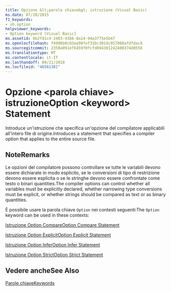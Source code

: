 ```yaml
---
title: Opzione &lt;parola chiave&gt; istruzione (Visual Basic)
ms.date: 07/20/2015
f1_keywords:
- vb.option
helpviewer_keywords:
- Option keyword [Visual Basic]
ms.assetid: 6b2f41c4-2403-43b6-8a14-94a3775e5b47
ms.openlocfilehash: f4996b0c03ee98fef31bc301dc957060afdfdac8
ms.sourcegitcommit: 2350a091ef6459f0fcfd894301242400374d8558
ms.translationtype: MT
ms.contentlocale: it-IT
ms.lasthandoff: 09/21/2018
ms.locfileid: "46561381"
---
```

# <a name="option-ltkeywordgt-statement"></a><span data-ttu-id="ff826-102">Opzione &lt;parola chiave&gt; istruzione</span><span class="sxs-lookup"><span data-stu-id="ff826-102">Option &lt;keyword&gt; Statement</span></span>
<span data-ttu-id="ff826-103">Introduce un'istruzione che specifica un'opzione del compilatore applicabili all'intero file di origine.</span><span class="sxs-lookup"><span data-stu-id="ff826-103">Introduces a statement that specifies a compiler option that applies to the entire source file.</span></span>  
  
## <a name="remarks"></a><span data-ttu-id="ff826-104">Note</span><span class="sxs-lookup"><span data-stu-id="ff826-104">Remarks</span></span>  
 <span data-ttu-id="ff826-105">Le opzioni del compilatore possono controllare se tutte le variabili devono essere dichiarate in modo esplicito, se le conversioni di tipo di restrizione devono essere esplicita o se le stringhe devono essere confrontate come testo o binari quantities.</span><span class="sxs-lookup"><span data-stu-id="ff826-105">The compiler options can control whether all variables must be explicitly declared, whether narrowing type conversions must be explicit, or whether strings should be compared as text or as binary quantities.</span></span>  
  
 <span data-ttu-id="ff826-106">È possibile usare la parola chiave `Option` nei contesti seguenti:</span><span class="sxs-lookup"><span data-stu-id="ff826-106">The `Option` keyword can be used in these contexts:</span></span>  
  
 [<span data-ttu-id="ff826-107">Istruzione Option Compare</span><span class="sxs-lookup"><span data-stu-id="ff826-107">Option Compare Statement</span></span>](../../../visual-basic/language-reference/statements/option-compare-statement.md)  
  
 [<span data-ttu-id="ff826-108">Istruzione Option Explicit</span><span class="sxs-lookup"><span data-stu-id="ff826-108">Option Explicit Statement</span></span>](../../../visual-basic/language-reference/statements/option-explicit-statement.md)  
  
 [<span data-ttu-id="ff826-109">Istruzione Option Infer</span><span class="sxs-lookup"><span data-stu-id="ff826-109">Option Infer Statement</span></span>](../../../visual-basic/language-reference/statements/option-infer-statement.md)  
  
 [<span data-ttu-id="ff826-110">Istruzione Option Strict</span><span class="sxs-lookup"><span data-stu-id="ff826-110">Option Strict Statement</span></span>](../../../visual-basic/language-reference/statements/option-strict-statement.md)  
  
## <a name="see-also"></a><span data-ttu-id="ff826-111">Vedere anche</span><span class="sxs-lookup"><span data-stu-id="ff826-111">See Also</span></span>  
 [<span data-ttu-id="ff826-112">Parole chiave</span><span class="sxs-lookup"><span data-stu-id="ff826-112">Keywords</span></span>](../../../visual-basic/language-reference/keywords/index.md)
